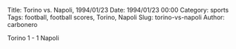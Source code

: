 Title: Torino vs. Napoli, 1994/01/23
Date: 1994/01/23 00:00
Category: sports
Tags: football, football scores, Torino, Napoli
Slug: torino-vs-napoli
Author: carbonero


Torino 1 - 1 Napoli
